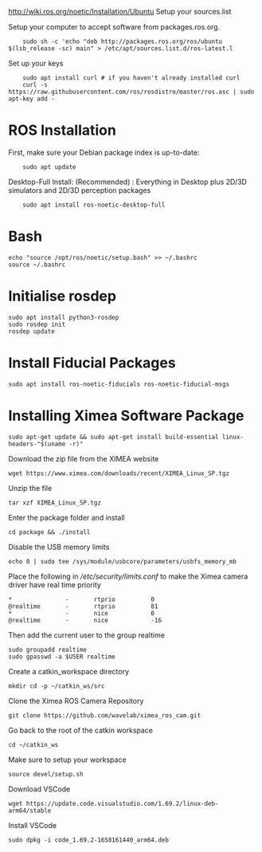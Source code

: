 http://wiki.ros.org/noetic/Installation/Ubuntu
Setup your sources.list

Setup your computer to accept software from packages.ros.org.

```
    sudo sh -c 'echo "deb http://packages.ros.org/ros/ubuntu $(lsb_release -sc) main" > /etc/apt/sources.list.d/ros-latest.l
```

Set up your keys

```
    sudo apt install curl # if you haven't already installed curl
    curl -s https://raw.githubusercontent.com/ros/rosdistro/master/ros.asc | sudo apt-key add -
```
# ROS Installation

First, make sure your Debian package index is up-to-date:

```
    sudo apt update
```

Desktop-Full Install: (Recommended) : Everything in Desktop plus 2D/3D simulators and 2D/3D perception packages

```
    sudo apt install ros-noetic-desktop-full
```
    
# Bash

```
echo "source /opt/ros/noetic/setup.bash" >> ~/.bashrc
source ~/.bashrc
```

# Initialise rosdep

```
sudo apt install python3-rosdep
sudo rosdep init
rosdep update
```

# Install Fiducial Packages
```
sudo apt install ros-noetic-fiducials ros-noetic-fiducial-msgs
```

# Installing Ximea Software Package

```
sudo apt-get update && sudo apt-get install build-essential linux-headers-"$(uname -r)" 
```
Download the zip file from the XIMEA website
```
wget https://www.ximea.com/downloads/recent/XIMEA_Linux_SP.tgz
```
Unzip the file
```
tar xzf XIMEA_Linux_SP.tgz
```
Enter the package folder and install
```
cd package && ./install
```

Disable the USB memory limits
```
echo 0 | sudo tee /sys/module/usbcore/parameters/usbfs_memory_mb
```
Place the following in */etc/security/limits.conf* to make the Ximea camera driver have real time priority
```
*               -       rtprio          0
@realtime       -       rtprio          81
*               -       nice            0
@realtime       -       nice            -16
```
Then add the current user to the group realtime
```
sudo groupadd realtime
sudo gpasswd -a $USER realtime
```

Create a catkin_workspace directory
```
mkdir cd -p ~/catkin_ws/src
```
Clone the Ximea ROS Camera Repository
```
git clone https://github.com/wavelab/ximea_ros_cam.git
```
Go back to the root of the catkin workspace
```
cd ~/catkin_ws
```
Make sure to setup your workspace
```
source devel/setup.sh
```
Download VSCode
```
wget https://update.code.visualstudio.com/1.69.2/linux-deb-arm64/stable
```
Install VSCode
```
sudo dpkg -i code_1.69.2-1658161440_arm64.deb
```
